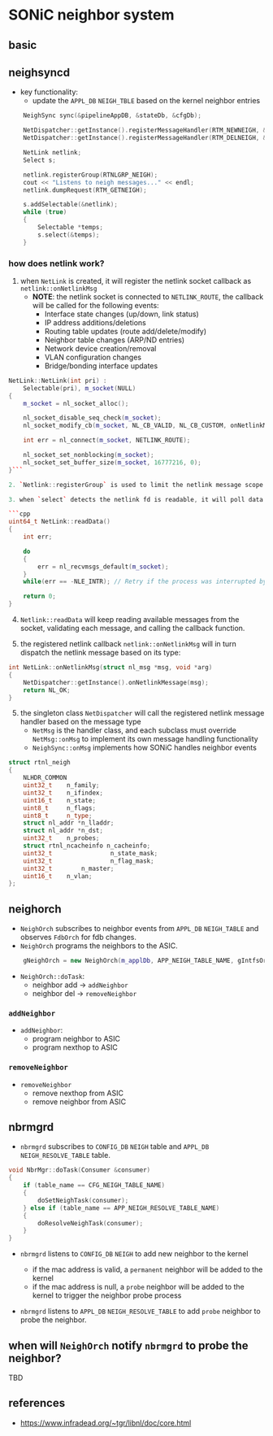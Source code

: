 # SONiC neighbor system

## basic

## neighsyncd

* key functionality:
    * update the `APPL_DB` `NEIGH_TBLE` based on the kernel neighbor entries

```cpp
    NeighSync sync(&pipelineAppDB, &stateDb, &cfgDb);

    NetDispatcher::getInstance().registerMessageHandler(RTM_NEWNEIGH, &sync);
    NetDispatcher::getInstance().registerMessageHandler(RTM_DELNEIGH, &sync);

    NetLink netlink;
    Select s;

    netlink.registerGroup(RTNLGRP_NEIGH);
    cout << "Listens to neigh messages..." << endl;
    netlink.dumpRequest(RTM_GETNEIGH);

    s.addSelectable(&netlink);
    while (true)
    {
        Selectable *temps;
        s.select(&temps);
    }
```

### how does netlink work?

1. when `NetLink` is created, it will register the netlink socket callback as `netlink::onNetlinkMsg`
    * **NOTE**: the netlink socket is connected to `NETLINK_ROUTE`, the callback will be called for the following events:
        * Interface state changes (up/down, link status)
        * IP address additions/deletions
        * Routing table updates (route add/delete/modify)
        * Neighbor table changes (ARP/ND entries)
        * Network device creation/removal
        * VLAN configuration changes
        * Bridge/bonding interface updates

```cpp
NetLink::NetLink(int pri) :
    Selectable(pri), m_socket(NULL)
{
    m_socket = nl_socket_alloc();

    nl_socket_disable_seq_check(m_socket);
    nl_socket_modify_cb(m_socket, NL_CB_VALID, NL_CB_CUSTOM, onNetlinkMsg, this);

    int err = nl_connect(m_socket, NETLINK_ROUTE);

    nl_socket_set_nonblocking(m_socket);
    nl_socket_set_buffer_size(m_socket, 16777216, 0);
}```

2. `Netlink::registerGroup` is used to limit the netlink message scope

3. when `select` detects the netlink fd is readable, it will poll data from the socket by calling the overriden `NetLink::readData`

```cpp
uint64_t NetLink::readData()
{
    int err;

    do
    {
        err = nl_recvmsgs_default(m_socket);
    }
    while(err == -NLE_INTR); // Retry if the process was interrupted by a signal

    return 0;
}
```

4. `Netlink::readData` will keep reading available messages from the socket, validating each message, and calling the callback function.


4. the registered netlink callback `netlink::onNetlinkMsg` will in turn dispatch the netlink message based on its type:

```cpp
int NetLink::onNetlinkMsg(struct nl_msg *msg, void *arg)
{
    NetDispatcher::getInstance().onNetlinkMessage(msg);
    return NL_OK;
}
```

5. the singleton class `NetDispatcher` will call the registered netlink message handler based on the message type
    * `NetMsg` is the handler class, and each subclass must override `NetMsg::onMsg` to implement its own message handling functionality
    * `NeighSync::onMsg` implements how SONiC handles neighbor events

```cpp
struct rtnl_neigh
{
	NLHDR_COMMON
	uint32_t	n_family;
	uint32_t	n_ifindex;
	uint16_t	n_state;
	uint8_t		n_flags;
	uint8_t		n_type;
	struct nl_addr *n_lladdr;
	struct nl_addr *n_dst;
	uint32_t	n_probes;
	struct rtnl_ncacheinfo n_cacheinfo;
	uint32_t                n_state_mask;
	uint32_t                n_flag_mask;
	uint32_t		n_master;
	uint16_t	n_vlan;
};
```


## neighorch

* `NeighOrch` subscribes to neighbor events from `APPL_DB` `NEIGH_TABLE` and observes `FdbOrch` for fdb changes.
* `NeighOrch` programs the neighbors to the ASIC.

```cpp
    gNeighOrch = new NeighOrch(m_applDb, APP_NEIGH_TABLE_NAME, gIntfsOrch, gFdbOrch, gPortsOrch, m_chassisAppDb);
```

* `NeighOrch::doTask`:
    * neighbor add -> `addNeighbor`
    * neighbor del -> `removeNeighbor`

### `addNeighbor`
* `addNeighbor`:
    * program neighbor to ASIC
    * program nexthop to ASIC

### `removeNeighbor`
* `removeNeighbor`
	* remove nexthop from ASIC
 	* remove neighbor from ASIC

## nbrmgrd
* `nbrmgrd` subscribes to `CONFIG_DB` `NEIGH` table and `APPL_DB` `NEIGH_RESOLVE_TABLE` table.


```cpp
void NbrMgr::doTask(Consumer &consumer)
{
    if (table_name == CFG_NEIGH_TABLE_NAME)
    {
        doSetNeighTask(consumer);
    } else if (table_name == APP_NEIGH_RESOLVE_TABLE_NAME)
    {
        doResolveNeighTask(consumer);
	}
}
```

* `nbrmgrd` listens to `CONFIG_DB` `NEIGH` to add new neighbor to the kernel
	* if the mac address is valid, a `permanent` neighbor will be added to the kernel
 	* if the mac address is null, a `probe` neighbor will be added to the kernel to trigger the neighbor probe process

* `nbrmgrd` listens to `APPL_DB` `NEIGH_RESOLVE_TABLE` to add `probe` neighbor to probe the neighbor.

## when will `NeighOrch` notify `nbrmgrd` to probe the neighbor?
TBD

## references
* https://www.infradead.org/~tgr/libnl/doc/core.html

